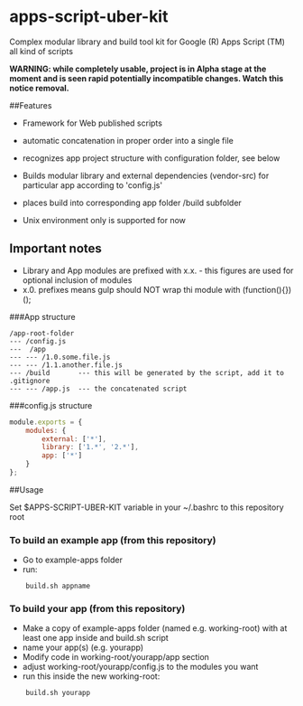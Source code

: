 # apps-script-uber-kit
Complex modular library and build tool kit for Google (R) Apps Script (TM)
all kind of scripts

**WARNING: while completely usable, 
project is in Alpha stage at the moment and is seen rapid potentially incompatible changes.
Watch this notice removal.**

##Features
- Framework for Web published scripts
- automatic concatenation in proper order into a single file
- recognizes app project structure with configuration folder, see below
- Builds modular library and external dependencies (vendor-src) for particular app according to 'config.js'
- places build into corresponding app folder /build subfolder

- Unix environment only is supported for now

## Important notes

- Library and App modules are prefixed with x.x. - this figures are used for optional inclusion of modules
- x.0. prefixes means gulp should NOT wrap thi module with (function(){})();

###App structure

```
/app-root-folder
--- /config.js
---  /app
--- --- /1.0.some.file.js
--- --- /1.1.another.file.js
--- /build       --- this will be generated by the script, add it to .gitignore
--- --- /app.js  --- the concatenated script
```

###config.js structure

```javascript
module.exports = {
    modules: {
        external: ['*'],
        library: ['1.*', '2.*'],
        app: ['*']
    }
};
```

##Usage

Set $APPS-SCRIPT-UBER-KIT variable in your ~/.bashrc
to this repository root

### To build an example app (from this repository)

- Go to example-apps folder
- run: 

```
    build.sh appname
```

### To build your app (from this repository)

- Make a copy of example-apps folder (named e.g. working-root) with at least one app inside and build.sh script
- name your app(s) (e.g. yourapp)
- Modify code in working-root/yourapp/app section
- adjust working-root/yourapp/config.js to the modules you want
- run this inside the new working-root:

```
    build.sh yourapp
```

